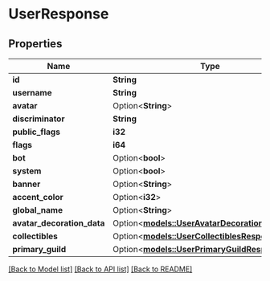 # UserResponse

## Properties

Name | Type | Description | Notes
------------ | ------------- | ------------- | -------------
**id** | **String** |  | 
**username** | **String** |  | 
**avatar** | Option<**String**> |  | [optional]
**discriminator** | **String** |  | 
**public_flags** | **i32** |  | 
**flags** | **i64** |  | 
**bot** | Option<**bool**> |  | [optional]
**system** | Option<**bool**> |  | [optional]
**banner** | Option<**String**> |  | [optional]
**accent_color** | Option<**i32**> |  | [optional]
**global_name** | Option<**String**> |  | [optional]
**avatar_decoration_data** | Option<[**models::UserAvatarDecorationResponse**](UserAvatarDecorationResponse.md)> |  | [optional]
**collectibles** | Option<[**models::UserCollectiblesResponse**](UserCollectiblesResponse.md)> |  | [optional]
**primary_guild** | Option<[**models::UserPrimaryGuildResponse**](UserPrimaryGuildResponse.md)> |  | [optional]

[[Back to Model list]](../README.md#documentation-for-models) [[Back to API list]](../README.md#documentation-for-api-endpoints) [[Back to README]](../README.md)


